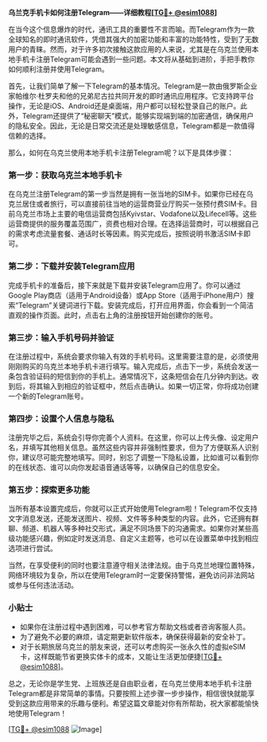 **乌兰克手机卡如何注册Telegram——详细教程[[TG💪+ @esim1088](https://t.me/s/esim1088)]**

在当今这个信息爆炸的时代，通讯工具的重要性不言而喻。而Telegram作为一款全球知名的即时通讯软件，凭借其强大的加密功能和丰富的功能特性，受到了无数用户的青睐。然而，对于许多初次接触这款应用的人来说，尤其是在乌克兰使用本地手机卡注册Telegram可能会遇到一些问题。本文将从基础到进阶，手把手教你如何顺利注册并使用Telegram。

首先，让我们简单了解一下Telegram的基本情况。Telegram是一款由俄罗斯企业家帕维尔·杜罗夫和他的兄弟尼古拉共同开发的即时通讯应用程序。它支持跨平台操作，无论是iOS、Android还是桌面端，用户都可以轻松登录自己的账户。此外，Telegram还提供了“秘密聊天”模式，能够实现端到端的加密通信，确保用户的隐私安全。因此，无论是日常交流还是处理敏感信息，Telegram都是一款值得信赖的选择。

那么，如何在乌克兰使用本地手机卡注册Telegram呢？以下是具体步骤：

### 第一步：获取乌克兰本地手机卡

在乌克兰注册Telegram的第一步当然是拥有一张当地的SIM卡。如果你已经在乌克兰居住或者旅行，可以直接前往当地的运营商营业厅购买一张预付费SIM卡。目前乌克兰市场上主要的电信运营商包括Kyivstar、Vodafone以及Lifecell等。这些运营商提供的服务覆盖范围广，资费也相对合理。在选择运营商时，可以根据自己的需求考虑流量套餐、通话时长等因素。购买完成后，按照说明书激活SIM卡即可。

### 第二步：下载并安装Telegram应用

完成手机卡的准备后，接下来就是下载并安装Telegram应用了。你可以通过Google Play商店（适用于Android设备）或App Store（适用于iPhone用户）搜索“Telegram”关键词进行下载。安装完成后，打开应用界面，你会看到一个简洁直观的操作页面。此时，点击右上角的注册按钮开始创建你的账号。

### 第三步：输入手机号码并验证

在注册过程中，系统会要求你输入有效的手机号码。这里需要注意的是，必须使用刚刚购买的乌克兰本地手机卡进行填写。输入完成后，点击下一步，系统会发送一条包含验证码的短信到你的手机上。通常情况下，这条短信会在几分钟内到达。收到后，将其输入到相应的验证框中，然后点击确认。如果一切正常，你将成功创建一个新的Telegram账号。

### 第四步：设置个人信息与隐私

注册完毕之后，系统会引导你完善个人资料。在这里，你可以上传头像、设定用户名，并填写其他相关信息。虽然这些内容并非强制性要求，但为了方便联系人识别你，建议尽可能完整地填写。同时，别忘了调整一下隐私设置，比如谁可以看到你的在线状态、谁可以向你发起语音通话等等，以确保自己的信息安全。

### 第五步：探索更多功能

当所有基本设置完成后，你就可以正式开始使用Telegram啦！Telegram不仅支持文字消息发送，还能发送图片、视频、文件等多种类型的内容。此外，它还拥有群聊、频道、机器人等多种社交形式，满足不同场景下的沟通需求。如果你对某些高级功能感兴趣，例如定时发送消息、自定义主题等，也可以在设置菜单中找到相应选项进行尝试。

当然，在享受便利的同时也要注意遵守相关法律法规。由于乌克兰地理位置特殊，网络环境较为复杂，所以在使用Telegram时一定要保持警惕，避免访问非法网站或参与任何违法活动。

### 小贴士

- 如果你在注册过程中遇到困难，可以参考官方帮助文档或者咨询客服人员。
- 为了避免不必要的麻烦，请定期更新软件版本，确保获得最新的安全补丁。
- 对于长期旅居乌克兰的朋友来说，还可以考虑购买一张永久性的虚拟eSIM卡，这样既能节省更换实体卡的成本，又能让生活更加便捷[[TG💪+ @esim1088](https://t.me/s/esim1088)]。

总之，无论你是学生党、上班族还是自由职业者，在乌克兰使用本地手机卡注册Telegram都是非常简单的事情。只要按照上述步骤一步步操作，相信很快就能享受到这款应用带来的乐趣与便利。希望这篇文章能对你有所帮助，祝大家都能愉快地使用Telegram！

[[TG💪+ @esim1088](https://t.me/s/esim1088) ![Image](https://i.postimg.cc/4NQfJmqS/Snipaste-2025-05-13-00-14-12.png)]